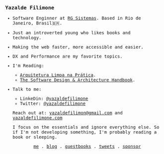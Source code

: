 <samp>
  <h3> Yazalde Filimone </h3>
  
- Software Enginner at [RG Sistemas](http://www.rgsistemas.com.br). Based in Rio de Janeiro, Brasil🇧🇷.
  
- Just an introverted young who likes books and technology.

- Making the web faster, more accessible and easier.
  
- DX and Performance are my favorite topics.
  
- I'm Reading:

  - [Arquitetura Limpa na Prática](https://pay.hotmart.com/O59619511K?checkoutMode=10).
  - [The Software Design & Architecture
    Handbook](https://solidbook.io).
  
- Talk to me:
   - LinkeDin: [@yazaldefilimone](https://www.linkedin.com/in/yazalde-filimone)
   - Twitter:  [@yazaldefilimone](https://twitter.com/yazaldefilimone)
  
  Reach out at: [yazaldefilimon@gmail.com](mailto:yazaldefilimon@gmail.com) and [yazaldefilimone.com](https://yazaldefilimone.com)
  
  I focus on the essentials and ignore everything else. So if I'm not developing something, I'm probably reading a book or sleeping.
  <p align="center">
    <a href="https://yazaldefilimone.com">me</a> .
    <a href="https://yazaldefilimone.com/blog">blog</a> .
    <a href="https://yazaldefilimone.com/guestbook">guestbooks</a> .
    <a href="https://twitter.com/yazaldefilimone">tweets</a> .
    <a href="https://www.buymeacoffee.com/yazaldefilimone">sponsor</a>
</p>

